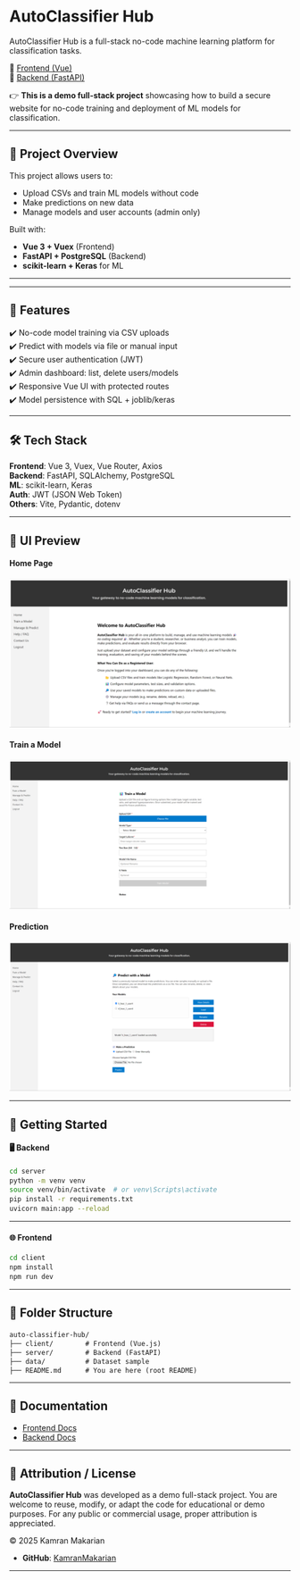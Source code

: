# AutoClassifier Hub

AutoClassifier Hub is a full-stack no-code machine learning platform for classification tasks.

📁 [Frontend (Vue)](client/)  
📁 [Backend (FastAPI)](server/)

👉 **This is a demo full-stack project** showcasing how to build a secure website for no-code training and deployment of ML models for classification. 

---

## 🧩 Project Overview

This project allows users to:
- Upload CSVs and train ML models without code
- Make predictions on new data
- Manage models and user accounts (admin only)

Built with:
- **Vue 3 + Vuex** (Frontend)
- **FastAPI + PostgreSQL** (Backend)
- **scikit-learn + Keras** for ML

---

---

## 🎯 Features

✔️ No-code model training via CSV uploads  
✔️ Predict with models via file or manual input  
✔️ Secure user authentication (JWT)  
✔️ Admin dashboard: list, delete users/models  
✔️ Responsive Vue UI with protected routes  
✔️ Model persistence with SQL + joblib/keras

---

## 🛠️ Tech Stack

**Frontend**: Vue 3, Vuex, Vue Router, Axios  
**Backend**: FastAPI, SQLAlchemy, PostgreSQL  
**ML**: scikit-learn, Keras  
**Auth**: JWT (JSON Web Token)  
**Others**: Vite, Pydantic, dotenv

---

## 📸 UI Preview

#### Home Page                     
![Home](client/screenshots/home.png) 


#### Train a Model
![Train](client/screenshots/train.png) 


#### Prediction 
![Predict](client/screenshots/predict.png) 

---

## 🚀 Getting Started

#### 🖥 Backend

```bash
cd server
python -m venv venv
source venv/bin/activate  # or venv\Scripts\activate
pip install -r requirements.txt
uvicorn main:app --reload
````
---

#### 🌐 Frontend

```bash
cd client
npm install
npm run dev
```

---

## 📁 Folder Structure

```
auto-classifier-hub/
├── client/        # Frontend (Vue.js)
├── server/        # Backend (FastAPI)
├── data/          # Dataset sample
├── README.md      # You are here (root README)
```

---

## 📄 Documentation

* [Frontend Docs](client/README.md)
* [Backend Docs](server/README.md)

---

## 📌 Attribution / License

**AutoClassifier Hub** was developed as a demo full-stack project. You are welcome to reuse, modify, or adapt the code for educational or demo purposes. For any public or commercial usage, proper attribution is appreciated.

© 2025 Kamran Makarian
* **GitHub**: [KamranMakarian](https://github.com/KamranMakarian) 

---

